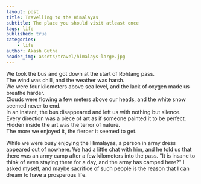```yaml
---
layout: post
title: Travelling to the Himalayas
subtitle: The place you should visit atleast once
tags: life
published: true
categories:
    - life
author: Akash Gutha
header_img: assets/travel/himalays-large.jpg
---
```


We took the bus and got down at the start of Rohtang pass. <br />
The wind was chill, and the weather was harsh.  <br />
We were four kilometers above sea level, and the lack of oxygen made us breathe harder.  <br />
Clouds were flowing a few meters above our heads, and the white snow seemed never to end.  <br />
In an instant, the bus disappeared and left us with nothing but silence.  <br />
Every direction was a piece of art as if someone painted it to be perfect.  <br />
Hidden inside the art was the terror of nature.  <br />
The more we enjoyed it, the fiercer it seemed to get.  <br />

While we were busy enjoying the Himalayas, a person in army dress appeared out of nowhere. We had a little chat with him, and he told us that there was an army camp after a few kilometers into the pass. "It is insane to think of even staying there for a day, and the army has camped here?" I asked myself, and maybe sacrifice of such people is the reason that I can dream to have a prosperous life.
